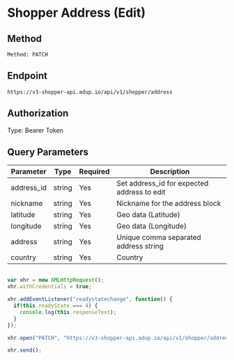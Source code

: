 # Shopper Address (Edit)

## Method
`Method: PATCH`

## Endpoint
`https://v3-shopper-api.adup.io/api/v1/shopper/address`

## Authorization

Type: Bearer Token

## Query Parameters

Parameter | Type | Required | Description
--------- | ------- |  ------- | -----------
address_id | string | Yes | Set address_id for expected address to edit
nickname | string | Yes | Nickname for the address block
latitude | string | Yes | Geo data (Latitude)
longitude | string | Yes | Geo data (Longitude)
address | string | Yes | Unique comma separated address string
country | string | Yes | Country

```javascript

var xhr = new XMLHttpRequest();
xhr.withCredentials = true;

xhr.addEventListener("readystatechange", function() {
  if(this.readyState === 4) {
    console.log(this.responseText);
  }
});

xhr.open("PATCH", "https://v3-shopper-api.adup.io/api/v1/shopper/address?address_id=50&nickname=malik&latitude=3232332&longitude=322333&address=Mastak,%20EMbplina,%20Talpmine&country=Sri%20Lanka");

xhr.send();
```